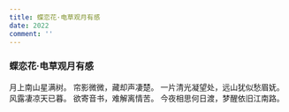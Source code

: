 ```yaml
---
title: 蝶恋花·电草观月有感
date: 2022
comment: ''
---
```

### 蝶恋花·电草观月有感

月上南山星满树。
帘影微微，藏却声凄楚。
一片清光凝望处，远山犹似愁眉妩。
风露凄凉天已暮。
欲寄音书，难解离情苦。
今夜相思何日渡，梦醒依旧江南路。